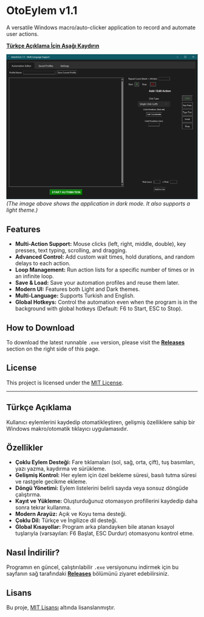 # OtoEylem v1.1

A versatile Windows macro/auto-clicker application to record and automate user actions. 

**[Türkçe Açıklama İçin Aşağı Kaydırın](#türkçe-açıklama)**

![Application Screenshot](./screenshot-dark.png)
*(The image above shows the application in dark mode. It also supports a light theme.)*

## Features

*   **Multi-Action Support:** Mouse clicks (left, right, middle, double), key presses, text typing, scrolling, and dragging.
*   **Advanced Control:** Add custom wait times, hold durations, and random delays to each action.
*   **Loop Management:** Run action lists for a specific number of times or in an infinite loop.
*   **Save & Load:** Save your automation profiles and reuse them later.
*   **Modern UI:** Features both Light and Dark themes.
*   **Multi-Language:** Supports Turkish and English.
*   **Global Hotkeys:** Control the automation even when the program is in the background with global hotkeys (Default: F6 to Start, ESC to Stop).

## How to Download

To download the latest runnable `.exe` version, please visit the **[Releases](https://github.com/Beodulf/AutoAction/releases/tag/Yayın)** section on the right side of this page.

## License

This project is licensed under the [MIT License](LICENSE).

---

## Türkçe Açıklama

Kullanıcı eylemlerini kaydedip otomatikleştiren, gelişmiş özelliklere sahip bir Windows makro/otomatik tıklayıcı uygulamasıdır. 

## Özellikler

*   **Çoklu Eylem Desteği:** Fare tıklamaları (sol, sağ, orta, çift), tuş basımları, yazı yazma, kaydırma ve sürükleme.
*   **Gelişmiş Kontrol:** Her eylem için özel bekleme süresi, basılı tutma süresi ve rastgele gecikme ekleme.
*   **Döngü Yönetimi:** Eylem listelerini belirli sayıda veya sonsuz döngüde çalıştırma.
*   **Kayıt ve Yükleme:** Oluşturduğunuz otomasyon profillerini kaydedip daha sonra tekrar kullanma.
*   **Modern Arayüz:** Açık ve Koyu tema desteği.
*   **Çoklu Dil:** Türkçe ve İngilizce dil desteği.
*   **Global Kısayollar:** Program arka plandayken bile atanan kısayol tuşlarıyla (varsayılan: F6 Başlat, ESC Durdur) otomasyonu kontrol etme.

## Nasıl İndirilir?

Programın en güncel, çalıştırılabilir `.exe` versiyonunu indirmek için bu sayfanın sağ tarafındaki **[Releases](https://github.com/Beodulf/AutoAction/releases/tag/Yayın)** bölümünü ziyaret edebilirsiniz.

## Lisans

Bu proje, [MIT Lisansı](LICENSE) altında lisanslanmıştır.

